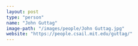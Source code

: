 ```yaml
---
layout: post
type: "person"
name: "John Guttag"
image-path: "/images/people/John Guttag.jpg"
website: "https://people.csail.mit.edu/guttag/"
---
```

